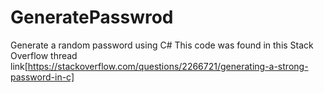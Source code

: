 # GeneratePasswrod
Generate a random password using C#
This code was found in this Stack Overflow thread link[https://stackoverflow.com/questions/2266721/generating-a-strong-password-in-c]
